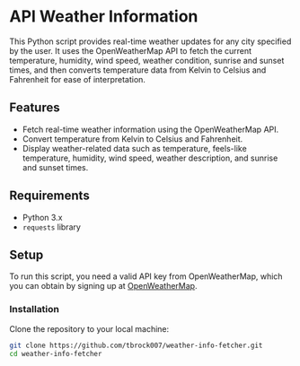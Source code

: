 # API Weather Information 

This Python script provides real-time weather updates for any city specified by the user. It uses the OpenWeatherMap API to fetch the current temperature, humidity, wind speed, weather condition, sunrise and sunset times, and then converts temperature data from Kelvin to Celsius and Fahrenheit for ease of interpretation.

## Features

- Fetch real-time weather information using the OpenWeatherMap API.
- Convert temperature from Kelvin to Celsius and Fahrenheit.
- Display weather-related data such as temperature, feels-like temperature, humidity, wind speed, weather description, and sunrise and sunset times.

## Requirements

- Python 3.x
- `requests` library

## Setup

To run this script, you need a valid API key from OpenWeatherMap, which you can obtain by signing up at [OpenWeatherMap](https://openweathermap.org/).

### Installation

Clone the repository to your local machine:

```bash
git clone https://github.com/tbrock007/weather-info-fetcher.git
cd weather-info-fetcher
